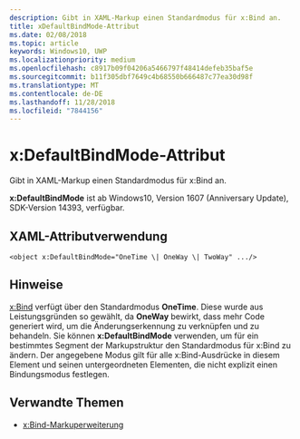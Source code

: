 ```yaml
---
description: Gibt in XAML-Markup einen Standardmodus für x:Bind an.
title: xDefaultBindMode-Attribut
ms.date: 02/08/2018
ms.topic: article
keywords: Windows10, UWP
ms.localizationpriority: medium
ms.openlocfilehash: c8917b09f04206a5466797f48414defeb35baf5e
ms.sourcegitcommit: b11f305dbf7649c4b68550b666487c77ea30d98f
ms.translationtype: MT
ms.contentlocale: de-DE
ms.lasthandoff: 11/28/2018
ms.locfileid: "7844156"
---
```

# <a name="xdefaultbindmode-attribute"></a>x:DefaultBindMode-Attribut

Gibt in XAML-Markup einen Standardmodus für x:Bind an.

**x:DefaultBindMode** ist ab Windows10, Version 1607 (Anniversary Update), SDK-Version 14393, verfügbar.

## <a name="xaml-attribute-usage"></a>XAML-Attributverwendung

``` syntax
<object x:DefaultBindMode="OneTime \| OneWay \| TwoWay" .../>
```

## <a name="remarks"></a>Hinweise

[x:Bind](x-bind-markup-extension.md) verfügt über den Standardmodus **OneTime**. Diese wurde aus Leistungsgründen so gewählt, da **OneWay** bewirkt, dass mehr Code generiert wird, um die Änderungserkennung zu verknüpfen und zu behandeln. Sie können **x:DefaultBindMode** verwenden, um für ein bestimmtes Segment der Markupstruktur den Standardmodus für x:Bind zu ändern. Der angegebene Modus gilt für alle x:Bind-Ausdrücke in diesem Element und seinen untergeordneten Elementen, die nicht explizit einen Bindungsmodus festlegen.

## <a name="related-topics"></a>Verwandte Themen

* [x:Bind-Markuperweiterung](x-bind-markup-extension.md)

